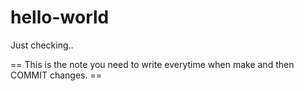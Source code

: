 # hello-world
Just checking..

== This is the note you need to write everytime when make and then COMMIT changes. ==
